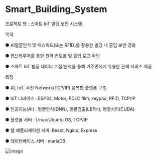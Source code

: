 # Smart_Building_System
프로젝트 명 : 스마트 IoT 빌딩 보안 시스템

목적

● AI얼굴인식 및 패스워드(또는 RFID)를 활용한 빌딩 내 출입 보안 강화

● 웹브라우저를 통한 원격 컨트롤 및 출입 로그 확인

● 스마트 IoT 빌딩 데이터 수집/분석을 통해 거주민에게 유용한 관제 서비스 제공



특징

● AI, IoT, 무선 Network(TCP/IP) 융복합 플랫폼 구축

● IoT 디바이스 : ESP32, Motor, PDLC film, keypad, RFID, TCP/IP

● 인공지능(AI) : 얼굴인식(DNN), 얼굴검출(LBPH), 병렬처리(CUDA)

● 플랫폼 서버 : Linux/Ubuntu OS, TCP/IP 

● 웹 애플리케이션 서버: React, Nginx, Express 

● 데이터베이스 서버 : mariaDB 

![image](https://github.com/user-attachments/assets/0e8f47d9-cb2b-4b68-aadb-d678e43d5923)
